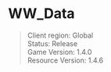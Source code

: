 # WW_Data

> Client region: Global</br>
> Status: Release</br>
> Game Version: 1.4.0</br>
> Resource Version: 1.4.6</br>
